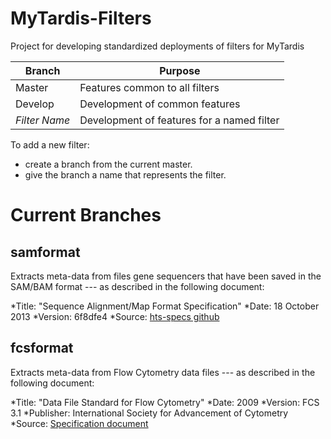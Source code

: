# MyTardis-Filters
Project for developing standardized deployments of filters for MyTardis

| Branch | Purpose |
| ------ | ------- |
| Master | Features common to all filters | 
| Develop | Development of common features |
| *Filter Name* | Development of features for a named filter |

To add a new filter:
* create a branch from the current master.
* give the branch a name that represents the filter.

# Current Branches

## samformat

Extracts meta-data from files gene sequencers that have been saved in the 
SAM/BAM format 
--- as described in the following document:

*Title: 		"Sequence Alignment/Map Format Specification" 
*Date:  		18 October 2013
*Version: 	6f8dfe4
*Source:   	[hts-specs github](http://github.com/samtools/hts-specs)

## fcsformat

Extracts meta-data from Flow Cytometry data files 
--- as described in the following document:

*Title: 		"Data File Standard for Flow Cytometry" 
*Date:  		2009
*Version: 	FCS 3.1
*Publisher:   International Society for Advancement of Cytometry
*Source:      [Specification document](http://isac-net.org/getdoc/9cbeb83d-99e4-41ac-b68c-c9ab97b180c6/fcs3-1_normativespecification_20090813.aspx)
